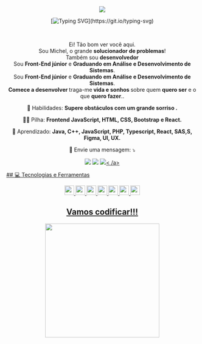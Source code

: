 <div align="center">
 
  <img src="https://user-images.githubusercontent.com/70382532/138322189-2db8df52-9dcb-40a0-88a8-c365466bd33d.gif" />
  
 [![Typing SVG](https://readme-typing-svg.herokuapp.com?color=%23e98431&center=true&vCenter=true&width=600&lines=Holá!+👋,+Eu+sou+Michel+Silva+Desenvolvedor+Jr;+Bem-vindo+ao+Meu+Perfil!)](https://git.io/typing-svg)
 
</div>

<br>
<p align="center">
  Ei! Tão bom ver você aqui.<br>Sou Michel, o grande <strong>solucionador de problemas</strong>! <br> Também sou <strong>desenvolvedor</strong>
  </br>Sou <strong>Front-End júnior</strong> e <strong>Graduando em Análise e Desenvolvimento de Sistemas</strong>.<br />
  Sou <strong>Front-End júnior</strong> e <strong>Graduando em Análise e Desenvolvimento de Sistemas</strong>.<br />       
<strong>Comece a desenvolver </strong>traga-me<strong> vida e sonhos </strong> sobre quem <strong>quero ser</strong> e o que <strong>quero fazer</strong>..
 
</p>

<p align="center">
  💼 Habilidades: <strong>Supere obstáculos com um grande sorriso .</strong>
</p>
<p align="center">
  👩‍💻 Pilha: <strong> Frontend JavaScript, HTML, CSS, Bootstrap e React.</strong>
</p>
<p align="center">
  🚀 Aprendizado: <strong>Java, C++, JavaScript, PHP, Typescript, React, SAS,S, Figma, UI, UX.</strong>
</p>
<p align="center">
  💌 Envie uma mensagem: ⤵️
</p>


<p align="center">
  <a href="https://www.instagram.com/michel_silva_gomes/" alt="Instagram">
  <img src="https://img.shields.io/badge/-Instagram-DF0174?style=flat-square&logo=instagram&logoColor=white&link=https://www.instagram.com/keidsondesigner/"/></a >
  
  <a href="https://web.facebook.com/profile.php?id=100024008077023" alt="Facebook">
  <img src="https://img.shields.io/badge/-Facebook-3b5998?style=flat-square&logo=facebook&logoColor=white&link=https://www.facebook.com/keidsonroby/"/></a >
  
  <a href="https://www.linkedin.com/in/michelsilvagomes/" alt="Linkedin">
  <img src="https://img.shields.io/badge/-Linkedin-0e76a8?style=flat-square&logo=Linkedin&logoColor=white&link=https://www.linkedin.com/in/keidsonroby/" />< /a>
</p>  
 ##  💻 Tecnologias e Ferramentas
<p align="center">
  
 <img src="https://img.shields.io/badge/-Javascript-%23F7DF1E?style=flat-square&logo=javascript&logoColor=black" height="25"/>
 <img src="https://img.shields.io/badge/-Typecript-%23007ACC?style=flat-square&logo=typescript&logoColor=white" height="25"/>
 <img src="https://img.shields.io/badge/-Angular-%23DD0031?style=flat-square&logo=angular&logoColor=white" height="25"/>
 <img src="https://img.shields.io/badge/react%20-%2320232a.svg?&style=for-the-badge&logo=react&logoColor=%2361DAFB" height="25"/>       
 <img src="https://img.shields.io/badge/-Bootstrap-%23563D7C.svg?style=flat-square&logo=bootstrap&logoColor=white" height="25"/>
  
 <img src="https://img.shields.io/badge/-GitHub-181717?style=flat-square&logo=github" height="25"/>
 <img src="https://img.shields.io/badge/-MongoDB-%234ea94b.svg?style=flat-square&logo=mongodb&logoColor=white" height="25"/>

</p>   
          
<div align="center">
<h2>Vamos codificar!!!</h2>
<img src="https://media.giphy.com/media/LmNwrBhejkK9EFP504/giphy.gif" width="300px" />
</div>

          
          
          
 
          
